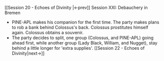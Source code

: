 [[Session 20 - Echoes of Divinity |<-prev]]
Session XXI: Debauchery in Bremen
- PINE-APL makes his companion for the first time. The party makes plans to rob a bank behind Colossus's back. Colossus prostitutes himself again. Colossus obtains a souvenir. 
- The party decides to split, one group (Colossus, and PINE-APL) going ahead first, while another group (Lady Black, William, and Nugget), stay behind a little longer for 'extra supplies'. 
[[Session 22 - Echoes of Divinity|next->]]